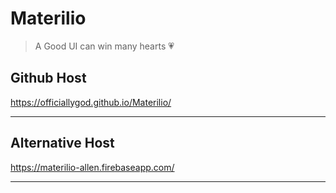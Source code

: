 # Materilio

> A Good UI can win many hearts 💗

## Github Host
https://officiallygod.github.io/Materilio/

____
## Alternative Host
https://materilio-allen.firebaseapp.com/
***
